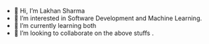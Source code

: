 - 👋 Hi, I’m Lakhan Sharma
- 👀 I’m interested in Software Development and Machine Learning.
- 🌱 I’m currently learning both
- 💞️ I’m looking to collaborate on the above stuffs
.

<!---
lakhan098/lakhan098 is a ✨ special ✨ repository because its `README.md` (this file) appears on your GitHub profile.
You can click the Preview link to take a look at your changes.
--->
